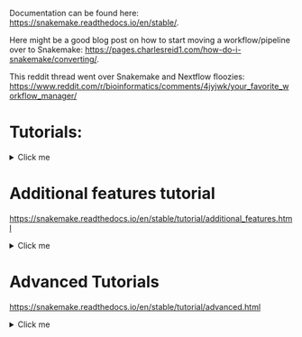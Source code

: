 

Documentation can be found here: https://snakemake.readthedocs.io/en/stable/.

Here might be a good blog post on how to start moving a workflow/pipeline over to Snakemake: https://pages.charlesreid1.com/how-do-i-snakemake/converting/.

This reddit thread went over Snakemake and Nextflow floozies: https://www.reddit.com/r/bioinformatics/comments/4jyjwk/your_favorite_workflow_manager/


# Tutorials:

<details>
    <summary>Click me</summary>

## Basic: 
* https://snakemake.readthedocs.io/en/stable/snakefiles/rules.html#snakefiles-external-scripts
* https://snakemake.readthedocs.io/en/stable/tutorial/advanced.html
## Configuration: 
* https://snakemake.readthedocs.io/en/latest/snakefiles/configuration.html
## NBIS course: 
* https://nbis-reproducible-research.readthedocs.io/en/course_1911/snakemake/
(Incomplete) going from workflow to snakemake tutorial:
* https://pages.charlesreid1.com/how-do-i-snakemake/converting/
Nice bioinformatics toolkit by Colorado professor Eric (In the works):
* https://eriqande.github.io/eca-bioinf-handbook/managing-workflows-with-snakemake.html#using-snakemake-on-a-computing-cluster
Lachlan deer snakemake tutorial with heavy R and econ: 
* https://lachlandeer.github.io/snakemake-econ-r-tutorial/


## Cloud:
* https://snakemake.readthedocs.io/en/stable/executor_tutorial/tutorial.html

* This seems like a handy blog tutorial: https://www.bsiranosian.com/bioinformatics/large-scale-bioinformatics-in-the-cloud-with-gcp-kubernetes-and-snakemake/

## Running jobs in containers/HPCs
* https://snakemake.readthedocs.io/en/stable/snakefiles/deployment.html
* Snakemake with slurm: https://bihealth.github.io/bih-cluster/slurm/snakemake/
* Cluster execution documentation: https://snakemake.readthedocs.io/en/stable/executing/cluster.html 
    * a blogpost that helps https://hackmd.io/@bluegenes/BJPrrj7WB 
    * another blog post with more examples https://github.com/SchlossLab/snakemake_cluster_tutorial
    * HPC tutorial, scaling a workflow to an HPC: https://carpentries-incubator.github.io/workflows-snakemake/09-cluster/index.html
    * Snakemake with slurm: https://bluegenes.github.io/hpc-snakemake-tips/
    * Incredible overall tutorial for bioinformatics: https://eriqande.github.io/eca-bioinf-handbook/managing-workflows-with-snakemake.html#using-snakemake-on-a-computing-cluster
    * Yet another blog of how to run snakemake pipeline on HPC: https://www.sichong.site/2019/10/17/how-to-run-snakemake-pipeline-on-hpc/




######################################################################
######################################################################
How does Snakemake submit jobs to a job scheduler. 
* https://www.youtube.com/watch?v=NNPBDOBHlxo
* https://www.youtube.com/watch?v=h2CJ-qr8fjs
* https://www.youtube.com/watch?v=AZSJKNvkRcg
* http://ivory.idyll.org/blog/2018-repeatability-in-practice.html



######################################################################
######################################################################

</details>
    
# Additional features tutorial
https://snakemake.readthedocs.io/en/stable/tutorial/additional_features.html

<details>
    <summary>Click me</summary>

## Benchmarking: 
Can benchmark, just need to give it a path to a file. All wildcards need to be the same as the output file. The benchmarking process can be repeated several times to give user a feel for how variable the time may take. Repeat up to 3 times. 


## Modularization:
So we can split a workflow into smaller modules with the "include" statement. OR Snakemake can define sub-workflows which refers to a directory with a complete snakemake workflow. https://snakemake.readthedocs.io/en/stable/snakefiles/modularization.html#snakefiles-sub-workflows<br><br>The include statement worked first try and was pretty nice tbh.<br><br>Automatic deployment of software dependencies:
We can specify a conda environment for each separate rule! Just include a conda directive with a path toward a conda yaml file. Then when making the call, just use `snakemake --use-conda --cores 1`<br><br>This has a benefit that the workflow can be executed on a vanilla system.
<br><br>Jesus this is taking forever.

## Tool wrappers:
Wrappers are short scripts that make use of a commandline application and makes it directly addressable from Snakemake? We got the wrapper directive. I genuinely don't get the point of this????

## Cluster execution:
Clustered file system(https://en.wikipedia.org/wiki/Clustered_file_system): Can provide features like location-independent addressing.<br><br>Distributed file systes(): Do not have lock level access, instead using network protocol. Also known as network file systems.
<br><br>The documentation says it can execute jobs in distributed environments. https://snakemake.readthedocs.io/en/stable/snakefiles/configuration.html#snakefiles-cluster-configuration


## Constraining wildcards:
To not let these wildcards get every value under the sun, we can constrain them using a regular expression. This can be made per rule or globally! https://snakemake.readthedocs.io/en/stable/snakefiles/rules.html#snakefiles-wildcards

</details>

# Advanced Tutorials
https://snakemake.readthedocs.io/en/stable/tutorial/advanced.html

<details>
    <summary>Click me</summary>
    
## Step 1: Specifying the number of used threads
A thread means a core, and if you specify a rule to use more threads than cores available, they will be automatically lessened to an appropriate number.

The resources directive can specify memory, GPUs, etc.

Leaving # of coures out of --cores will use all available cores.

## Step 2: Config files
These are needed to make an adaptable and customizable method. 
https://snakemake.readthedocs.io/en/latest/snakefiles/configuration.html

Config can be yaml or json, and they can be called from the snake file as a dictionary that belongs to the "config" object. Access to which is dictated by config['samples'] where samples is the name you gave your inputs.

## Step 3: Input functions
Snakemake workflows are executed in 3 phases
§ Initialization phase, the files are parsed and rules made
§ In the DAG phase the tree is built and inputs are mapped to outputs and all the wildcards/matching of input and output is performed.
§ In the Scheduling phase the jobs are executed in the order of available resources.
Function expansion is performed in the initialization phase, therefore we cannot specify FASTQ paths for bwa_map from bcftools_call because the propogation of wildcards hasn't happened yet.

We cheat and use an input function. These HAVE TO RETURN a string or a list of strings that can be seen as paths to input files. Input functions are performed after wildcard values have been determined.

## Step 4: Rule parameters
More adaptability, if something  outputs more than a static flag, and that needs a new course of action, we can do that through the params directive!  

I am having an incomprehensible time trying to get this exercise done, posted a question about it on stackoverflow -_- jesus christ this is frustrating. The issue I was having was explained here: https://stackoverflow.com/questions/68776818/why-are-my-wildcard-attributes-not-being-filled-in-snakemake. And additional resources by the guy to help understand the logic: [https://stackoverflow.com/questions/50198628/snakemake-confusion-on-how-to-access-config-files-properly/50216057#50216057, https://bitbucket.org/blaiseli/snakemake/src/f11247997a378c48fe0f1dc4f921f0cb64e19a37/docs/snakefiles/understanding.rst?at=doc_contrib&fileviewer=file-view-default]

## Step 5: Logging
Wow can specify at each rule, where the log file will go! Can also decide to pump the stderr into the log file.

Nothing seems to be put into the log files -_- I think log refers to the errors that may pop up in the scripts, not the log of snakemake activity.

I noticed that if you mess up a bit of shell script (bad pipe) that the dryrun won't catch it!

## Step 6: Temporary/protected files
We can save disk-space by marking certain files as temporary using a simple temp() function around the output file name.

This even deletes the directory they were in! and boots you out if your working directory on the shell was in there.
    
</details>